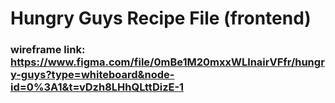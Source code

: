 # Hungry Guys Recipe File (frontend)

### wireframe link: https://www.figma.com/file/0mBe1M20mxxWLlnairVFfr/hungry-guys?type=whiteboard&node-id=0%3A1&t=vDzh8LHhQLttDizE-1
